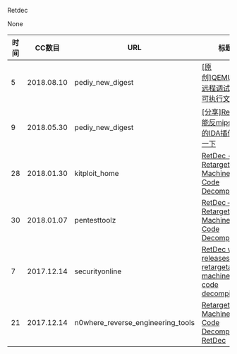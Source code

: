 Retdec

None

| 时间 | CC数目 | URL | 标题 |
| ---- | ----- | --- | --- |
| 5 | 2018.08.10 | pediy_new_digest | [[原创]QEMU+IDA远程调试mips可执行文件](https://bbs.pediy.com/thread-246192.htm) |
| 9 | 2018.05.30 | pediy_new_digest | [[分享]Retdec  能反mips 源码的IDA插件了解一下](https://bbs.pediy.com/thread-227079.htm) |
| 28 | 2018.01.30 | kitploit_home | [RetDec - A Retargetable Machine-Code Decompiler](https://www.kitploit.com/2018/01/retdec-retargetable-machine-code.html) |
| 30 | 2018.01.07 | pentesttoolz | [RetDec – A Retargetable Machine-Code Decompiler](https://pentesttoolz.com/2018/01/07/retdec-a-retargetable-machine-code-decompiler/) |
| 7 | 2017.12.14 | securityonline | [RetDec v3.1 releases: retargetable machine-code decompiler](https://securityonline.info/retdec-retargetable-machine-code-decompiler/) |
| 21 | 2017.12.14 | n0where_reverse_engineering_tools | [Retargetable Machine-Code Decompiler: RetDec](https://n0where.net/retargetable-machine-code-decompiler-retdec) |
